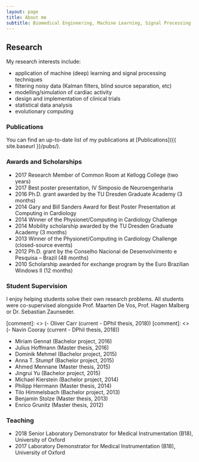 ```yaml
---
layout: page
title: About me
subtitle: Biomedical Engineering, Machine Learning, Signal Processing
---
```


## Research
 
My research interests include:

- application of machine (deep) learning and signal processing techniques
- filtering noisy data (Kalman filters, blind source separation, etc)
- modelling/simulation of cardiac activity
- design and implementation of clinical trials
- statistical data analysis
- evolutionary computing

### Publications

You can find an up-to-date list of my publications at [Publications]({{ site.baseurl }}/pubs/).

### Awards and Scholarships

- 2017 Research Member of Common Room at Kellogg College (two years)
- 2017 Best poster presentation, IV Simposio de Neuroengenharia
- 2016 Ph.D. grant awarded by the TU Dresden Graduate Academy (3 months)
- 2014 Gary and Bill Sanders Award for Best Poster Presentation at Computing in Cardiology
- 2014 Winner of the Physionet/Computing in Cardiology Challenge
- 2014 Mobility scholarship awarded by the TU Dresden Graduate Academy (3 months)
- 2013 Winner of the Physionet/Computing in Cardiology Challenge (closed-source events)
- 2012 Ph.D. grant by the Conselho Nacional de Desenvolvimento e Pesquisa – Brazil (48 months)
- 2010 Scholarship awarded for exchange program by the Euro Brazilian Windows II (12 months)


### Student Supervision
I enjoy helping students solve their own research problems. All students were co-supervised alongside Prof. Maarten De Vos, Prof. Hagen Malberg or Dr. Sebastian Zaunseder. 

[comment]: <> (- Oliver Carr (current - DPhil thesis, 2018))
[comment]: <> (- Navin Cooray (current - DPhil thesis, 2018))
- Miriam Gennat (Bachelor project, 2016)
- Julius Hoffmann (Master thesis, 2016) 
- Dominik Mehmel (Bachelor project, 2015)
- Anna T. Stumpf (Bachelor project, 2015)
- Ahmed Mennane (Master thesis, 2015)
- Jingrui Yu (Bachelor project, 2015)
- Michael Kierstein (Bachelor project, 2014)
- Philipp Herrmann (Master thesis, 2014)
- Tilo Himmelsbach (Bachelor project, 2013)
- Benjamin Stolze (Master thesis, 2013)
- Enrico Grunitz (Master thesis, 2012)

### Teaching

- 2018 Senior Laboratory Demonstrator for Medical Instrumentation (B18), University of Oxford
- 2017 Laboratory Demonstrator for Medical Instrumentation (B18), University of Oxford
